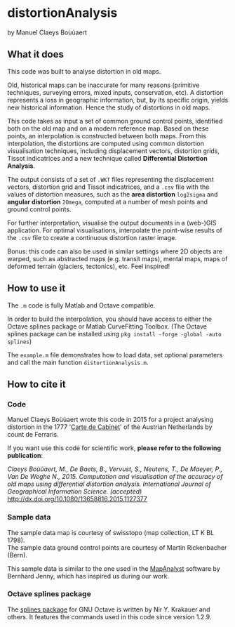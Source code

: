 # distortionAnalysis

by Manuel Claeys Boùùaert

## What it does

This code was built to analyse distortion in old maps.

Old, historical maps can be inaccurate for many reasons (primitive techniques, surveying errors, mixed inputs, conservation, etc). 
A distortion represents a loss in geographic information, but, by its specific origin, yields new historical information. 
Hence the study of distortions in old maps.

This code takes as input a set of common ground control points, identified both on the old map and on a modern reference map.
Based on these points, an interpolation is constructed between both maps. 
From this interpolation, the distortions are computed using common distortion visualisation techniques, including displacement vectors, distortion grids, Tissot indicatrices and a new technique called **Differential Distortion Analysis**.

The output consists of a set of `.WKT` files representing the displacement vectors, distortion grid and Tissot indicatrices, and a `.csv` file with the values of distortion measures, such as the **area distortion** `log2sigma` and **angular distortion** `2Omega`, computed at a number of mesh points and ground control points.

For further interpretation, visualise the output documents in a (web-)GIS application. For optimal visualisations, interpolate the point-wise results of the `.csv` file to create a continuous distortion raster image.

Bonus: this code can also be used in similar settings where 2D objects are warped, such as abstracted maps (e.g. transit maps), mental maps, maps of deformed terrain (glaciers, tectonics), etc. Feel inspired!

## How to use it

The `.m` code is fully Matlab and Octave compatible.

In order to build the interpolation, you should have access to either the Octave splines package or Matlab CurveFitting Toolbox.
(The Octave splines package can be installed using `pkg install -forge -global -auto splines`)

The `example.m` file demonstrates how to load data, set optional parameters and call the main function `distortionAnalysis.m`.

## How to cite it

### Code

Manuel Claeys Boùùaert wrote this code in 2015 for a project analysing distortion in the 1777 '[Carte de Cabinet](http://belgica.kbr.be/nl/coll/cp/cpFerraris_nl.html)' of the Austrian Netherlands by count de Ferraris.

If you want use this code for scientific work, **please refer to the following publication**:

*Claeys Boùùaert, M., De Baets, B., Vervust, S., Neutens, T., De Maeyer, P., Van De Weghe N., 2015. Computation and visualisation of the accuracy of old maps using differential distortion analysis. International Journal of Geographical Information Science. (accepted)*  
<http://dx.doi.org/10.1080/13658816.2015.1127377>

### Sample data

The sample data map is courtesy of swisstopo (map collection, LT K BL 1798).   
The sample data ground control points are courtesy of Martin Rickenbacher (Bern).

This sample data is similar to the one used in the [MapAnalyst](<http://www.mapanalyst.org>) software by Bernhard Jenny, which has inspired us during our work.

### Octave splines package

The [splines package](http://octave.sourceforge.net/splines) for GNU Octave is written by Nir Y. Krakauer and others. It features the commands used in this code since version 1.2.9.